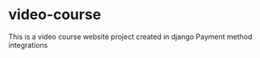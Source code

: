 # video-course
This is a video course website project created in django
Payment method integrations
